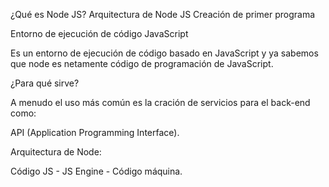 ¿Qué es Node JS?
Arquitectura de Node JS
Creación de primer programa

Entorno de ejecución de código JavaScript

Es un entorno de ejecución de código basado en JavaScript y ya sabemos que node es netamente código de programación de JavaScript. 

¿Para qué sirve?

A menudo el uso más común es la cración de servicios para el back-end como:

API (Application Programming Interface).

Arquitectura de Node:

Código JS - JS Engine - Código máquina. 


